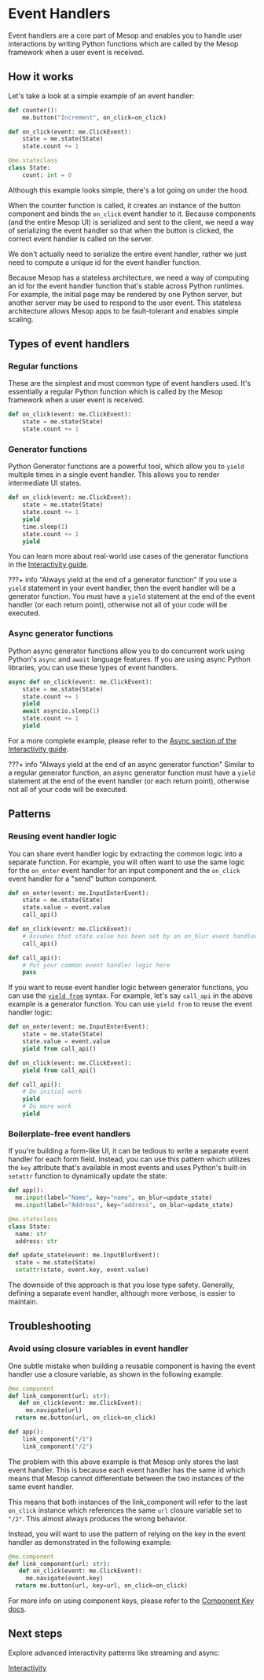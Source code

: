 # Event Handlers

Event handlers are a core part of Mesop and enables you to handle user interactions by writing Python functions which are called by the Mesop framework when a user event is received.

## How it works

Let's take a look at a simple example of an event handler:

```py title="Simple event handler"
def counter():
    me.button("Increment", on_click=on_click)

def on_click(event: me.ClickEvent):
    state = me.state(State)
    state.count += 1

@me.stateclass
class State:
    count: int = 0
```

Although this example looks simple, there's a lot going on under the hood.

When the counter function is called, it creates an instance of the button component and binds the `on_click` event handler to it. Because components (and the entire Mesop UI) is serialized and sent to the client, we need a way of serializing the event handler so that when the button is clicked, the correct event handler is called on the server.

We don't actually need to serialize the entire event handler, rather we just need to compute a unique id for the event handler function.

Because Mesop has a stateless architecture, we need a way of computing an id for the event handler function that's stable across Python runtimes. For example, the initial page may be rendered by one Python server, but another server may be used to respond to the user event. This stateless architecture allows Mesop apps to be fault-tolerant and enables simple scaling.

## Types of event handlers

### Regular functions

These are the simplest and most common type of event handlers used. It's essentially a regular Python function which is called by the Mesop framework when a user event is received.

```py title="Regular function"
def on_click(event: me.ClickEvent):
    state = me.state(State)
    state.count += 1
```

### Generator functions

Python Generator functions are a powerful tool, which allow you to `yield` multiple times in a single event handler. This allows you to render intermediate UI states.

```py title="Generator function"
def on_click(event: me.ClickEvent):
    state = me.state(State)
    state.count += 1
    yield
    time.sleep(1)
    state.count += 1
    yield
```

You can learn more about real-world use cases of the generator functions in the [Interactivity guide](./interactivity.md).

???+ info "Always yield at the end of a generator function"
    If you use a `yield` statement in your event handler, then the event handler will be a generator function. You must have a `yield` statement at the end of the event handler (or each return point), otherwise not all of your code will be executed.

### Async generator functions

Python async generator functions allow you to do concurrent work using Python's `async` and `await` language features. If you are using async Python libraries, you can use these types of event handlers.

```py title="Async generator function"
async def on_click(event: me.ClickEvent):
    state = me.state(State)
    state.count += 1
    yield
    await asyncio.sleep(1)
    state.count += 1
    yield
```

For a more complete example, please refer to the [Async section of the Interactivity guide](./interactivity.md#async).

???+ info "Always yield at the end of an async generator function"
    Similar to a regular generator function, an async generator function must have a `yield` statement at the end of the event handler (or each return point), otherwise not all of your code will be executed.

## Patterns

### Reusing event handler logic

You can share event handler logic by extracting the common logic into a separate function. For example, you will often want to use the same logic for the `on_enter` event handler for an input component and the `on_click` event handler for a "send" button component.

```py title="Reusing event handler logic"
def on_enter(event: me.InputEnterEvent):
    state = me.state(State)
    state.value = event.value
    call_api()

def on_click(event: me.ClickEvent):
    # Assumes that state.value has been set by an on_blur event handler
    call_api()

def call_api():
    # Put your common event handler logic here
    pass
```

If you want to reuse event handler logic between generator functions, you can use the [`yield from`](https://docs.python.org/3/whatsnew/3.3.html#pep-380) syntax. For example, let's say `call_api` in the above example is a generator function. You can use `yield from` to reuse the event handler logic:

```py title="Reusing event handler logic for generator functions"
def on_enter(event: me.InputEnterEvent):
    state = me.state(State)
    state.value = event.value
    yield from call_api()

def on_click(event: me.ClickEvent):
    yield from call_api()

def call_api():
    # Do initial work
    yield
    # Do more work
    yield
```
### Boilerplate-free event handlers

If you're building a form-like UI, it can be tedious to write a separate event handler for each form field. Instead, you can use this pattern which utilizes the `key` attribute that's available in most events and uses Python's built-in `setattr` function to dynamically update the state:

```py title="Boilerplate-free event handlers"
def app():
  me.input(label="Name", key="name", on_blur=update_state)
  me.input(label="Address", key="address", on_blur=update_state)

@me.stateclass
class State:
  name: str
  address: str

def update_state(event: me.InputBlurEvent):
  state = me.state(State)
  setattr(state, event.key, event.value)
```

The downside of this approach is that you lose type safety. Generally, defining a separate event handler, although more verbose, is easier to maintain.

## Troubleshooting

### Avoid using closure variables in event handler

One subtle mistake when building a reusable component is having the event handler use a closure variable, as shown in the following example:

```py title="Bad example of using closure variable"
@me.component
def link_component(url: str):
   def on_click(event: me.ClickEvent):
     me.navigate(url)
  return me.button(url, on_click=on_click)

def app():
    link_component("/1")
    link_component("/2")
```

The problem with this above example is that Mesop only stores the last event handler. This is because each event handler has the same id which means that Mesop cannot differentiate between the two instances of the same event handler.

This means that both instances of the link_component will refer to the last `on_click` instance which references the same `url` closure variable set to `"/2"`. This almost always produces the wrong behavior.

Instead, you will want to use the pattern of relying on the key in the event handler as demonstrated in the following example:

```py title="Good example of using key"
@me.component
def link_component(url: str):
   def on_click(event: me.ClickEvent):
     me.navigate(event.key)
  return me.button(url, key=url, on_click=on_click)
```

For more info on using component keys, please refer to the [Component Key docs](../components/index.md#component-key).

## Next steps

Explore advanced interactivity patterns like streaming and async:

<a href="../interactivity" class="next-step">
    Interactivity
</a>

